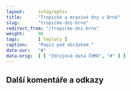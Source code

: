 ```yaml
---
layout:     infographic
title:      "Tropické a mrazivé dny v Brně"
slug:       "tropicke-dni-brno"
redirect_from: "/tropicke-dni-brno"
weight:     98
tags:       [ teploty ]
caption:    "Popis pod obrázkem."
data-our:   "#"
data-orig:	[ [ "Zdrojová data ČHMÚ", "#" ] ]
---
```


## Další komentáře a odkazy
